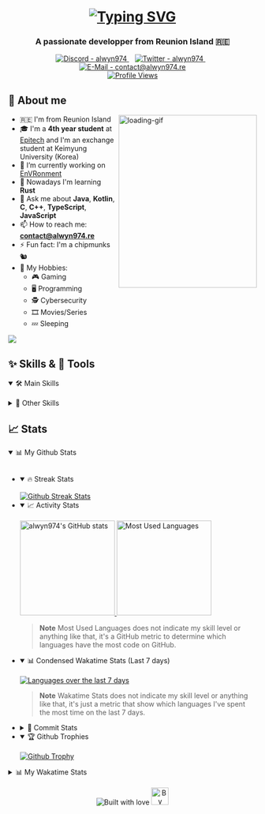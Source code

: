 <!--
**alwyn974/alwyn974** is a ✨ _special_ ✨ repository because its `README.md` (this file) appears on your GitHub profile.

Here are some ideas to get you started:

- 🔭 I’m currently working on ...
- 🌱 I’m currently learning ...
- 👯 I’m looking to collaborate on ...
- 🤔 I’m looking for help with ...
- 💬 Ask me about ...
- 📫 How to reach me: ...
- 😄 Pronouns: ...
- ⚡ Fun fact: ...
-->

<h1 align="center">
    <a href="https://git.io/typing-svg">
        <img src="https://readme-typing-svg.demolab.com?font=Fira+Code&size=80&pause=1000&center=true&vCenter=true&multiline=true&width=2000&height=320&lines=Hi+%F0%9F%91%8B%2C+I'm+Alwyn;Nice+to+meet+you+!;I'm+a+4th+year+student+at+Epitech" alt="Typing SVG" />
    </a>
</h1>

<h3 align="center">
    A passionate developper from Reunion Island 🇷🇪
</h3>

<!-- Contact  -->

<!-- Thanks to https://codepen.io/sosuke/pen/Pjoqqp for the svg trick (doesn't work on github) -->
<div align="center">
    <a href="https://discord.com/users/alwyn974" title="My Discord">
        <img src="https://img.shields.io/static/v1?label=Discord&message=alwyn974&color=5865F2&style=for-the-badge&logo=discord&logoColor=5865F2" alt="Discord - alwyn974" />
        <!-- <img src="https://raw.githubusercontent.com/simple-icons/simple-icons/develop/icons/discord.svg" height="40" width="40" style="filter: invert(35%) sepia(38%) saturate(3969%) hue-rotate(224deg) brightness(98%) contrast(94%);"> -->
    <a>
    &#8287;&#8287; <!-- special whitespace for indent -->
    <a href="https://twitter.com/alwyn974" title="My Twitter">
        <img src="https://img.shields.io/static/v1?label=Twitter&message=alwyn974&color=1DA1F2&style=for-the-badge&logo=twitter&logoColor=1DA1F2" alt="Twitter - alwyn974" />
        <!-- <img src="https://raw.githubusercontent.com/simple-icons/simple-icons/develop/icons/twitter.svg" height="40" width="40" style="filter: invert(53%) sepia(21%) saturate(5257%) hue-rotate(176deg) brightness(99%) contrast(91%);"> -->
    </a>
    &#8287;&#8287;
    <a href="mailto:contact@alwyn974.re" title="My Pro E-Mail">
       <img src="https://img.shields.io/static/v1?label=E-Mail&message=contact%40alwyn974.re&color=3e65cf&style=for-the-badge&logo=gmail&logoColor=c71610" alt="E-Mail - contact@alwyn974.re" />
       <!-- <img src="https://raw.githubusercontent.com/simple-icons/simple-icons/develop/icons/gmail.svg" height="40" width="40" style="filter: invert(13%) sepia(65%) saturate(6092%) hue-rotate(356deg) brightness(95%) contrast(94%)"> -->
    </a>
    <br>
    <a href="https://github.com/antonkomarev/github-profile-views-counter" title="My Profile Views">
        <img src="https://komarev.com/ghpvc/?username=alwyn974&style=for-the-badge" alt="Profile Views">
    </a>
</div>

## 📝 About me

<img align="right" src="https://64.media.tumblr.com/9ca4a2538e8fb61842aeebcbef3d9435/50fb637a17cfb891-a1/s640x960/c5aaef27140a7acb5442a25f5891d8d3afb0e9f4.gif" height="350" width="280" alt="loading-gif" title="it8Bit on Tumblr" />
<!-- <img align="right" src="https://media3.giphy.com/media/84SFZf1BKgzeny1WxQ/giphy.gif" /> -->
<!-- <img align="right" src="https://fiverr-res.cloudinary.com/images/t_main1,q_auto,f_auto,q_auto,f_auto/attachments/delivery/asset/811541cf3a5acf308a5079febaa31e37-1602084278/Pixxle_Character_Animation/do-high-quality-pixel-art-and-animations.gif" /> -->
<!-- <img align="right" src="https://media.tenor.com/PBcGjKppnacAAAAd/pixel-art.gif" /> -->
<!-- <img align="right" src="./resources/vertical.gif"/> -->

- 🇷🇪 I'm from Reunion Island
- 🎓 I'm a **4th year student** at [Epitech](https://epitech.eu) and I'm an exchange student at Keimyung University (Korea)
- 🔭 I’m currently working on [EnVRonment](https://github.com/StreetLess)
- 🌱 Nowadays I'm learning **Rust**
- 💬 Ask me about **Java**, **Kotlin**, **C**, **C++**, **TypeScript**, **JavaScript**
- 📫 How to reach me: **contact@alwyn974.re**
- ⚡ Fun fact: I'm a chipmunks 🐿
- 👀 My Hobbies:
    - 🎮 Gaming
    - 🖥️ Programming
    - 🕵️ Cybersecurity
    - 🎞️ Movies/Series
    - 💤 Sleeping

<!-- yHype -->
![](https://hit.yhype.me/github/profile?user_id=47529956)

## ✨ Skills & 🔨 Tools

<details open>
<summary> 🛠️ Main Skills </summary>
<br>


</details>

<details>
<summary> 🔧 Other Skills </summary>
<br>

</details>


## 📈 Stats

<details open>
<summary> 📊 My Github Stats </summary>
<br>

<ul>

<li>
<details open>
<summary>🔥 Streak Stats</summary>
<br>

<a href="https://www.github.com/alwyn974">
<picture>
  <source media="(prefers-color-scheme: light), (prefers-color-scheme: no-preference)" srcset="https://github-readme-streak-stats.herokuapp.com/?user=alwyn974&ring=0891b2&fire=0891b2&currStreakLabel=0891b2">
  <img alt="Github Streak Stats" src="https://github-readme-streak-stats.herokuapp.com/?user=alwyn974&stroke=ffffff&background=151515&ring=0891b2&fire=0891b2&currStreakNum=ffffff&currStreakLabel=0891b2&sideNums=ffffff&sideLabels=ffffff&dates=ffffff&hide_border=true" />
</picture>
</a>

</details>
</li>


<li>
<details open>
<summary>📈 Activity Stats</summary>
<br>

<a href="https://www.github.com/alwyn974">
<picture>
  <source media="(prefers-color-scheme: light), (prefers-color-scheme: no-preference)" srcset="https://github-readme-stats.vercel.app/api?username=alwyn974&show_icons=true&hide=&count_private=true&title_color=0891b2&icon_color=0891b2&show_icons=true&card_width=450px">
  <img alt="alwyn974's GitHub stats" src="https://github-readme-stats.vercel.app/api?username=alwyn974&show_icons=true&hide=&count_private=true&title_color=0891b2&text_color=ffffff&icon_color=0891b2&bg_color=151515&hide_border=true&show_icons=true&card_width=450px" height="192px" />
</picture>
</a>
<a href="https://www.github.com/alwyn974">
<picture>
  <source media="(prefers-color-scheme: light), (prefers-color-scheme: no-preference)" srcset="https://github-readme-stats.vercel.app/api/top-langs/?username=alwyn974&langs_count=10&title_color=0891b2&icon_color=0891b2&locale=en&layout=compact&card_width=250px">
  <img alt="Most Used Languages" src="https://github-readme-stats.vercel.app/api/top-langs/?username=alwyn974&langs_count=10&title_color=0891b2&text_color=ffffff&icon_color=0891b2&bg_color=151515&hide_border=true&locale=en&layout=compact&card_width=250px" height="192px" />
</picture>
</a>
<br>

> **Note**
> Most Used Languages does not indicate my skill level or anything like that, it's a GitHub metric to determine which languages have the most code on GitHub.

</details>
</li>

<li>
<details open>
<summary> 📊 Condensed Wakatime Stats (Last 7 days) </summary>
<br>

<a href="https://wakatime.com/@alwyn974">
<picture>
  <source media="(prefers-color-scheme: light), (prefers-color-scheme: no-preference)" srcset="https://github-readme-stats.vercel.app/api/wakatime?username=alwyn974&layout=compact&title_color=0891b2&icon_color=0891b2&locale=en">
  <img alt="Languages over the last 7 days" src="https://github-readme-stats.vercel.app/api/wakatime?username=alwyn974&layout=compact&langs_count=10&title_color=0891b2&text_color=ffffff&icon_color=0891b2&bg_color=151515&hide_border=true&locale=en"/>
</picture>
</a>

> **Note**
>  Wakatime Stats does not indicate my skill level or anything like that, it's just a metric that show which languages I've spent the most time on the last 7 days.
</li>

<li>
<details>
<summary>🎀 Commit Stats </summary>
<br>

<a href="https://www.github.com/alwyn974">
<picture>
  <source media="(prefers-color-scheme: light), (prefers-color-scheme: no-preference)" srcset="https://github-readme-activity-graph.vercel.app/graph?username=alwyn974&bg_color=ffffff&color=333333&line=0891b2&area_color=1c1917&area=true&hide_border=true&custom_title=GitHub%20Commits%20Graph">
  <img alt="GitHub Commits Graph" src="https://github-readme-activity-graph.vercel.app/graph?username=alwyn974&bg_color=151515&color=ffffff&line=0891b2&point=ffffff&area_color=1c1917&area=true&hide_border=true&custom_title=GitHub%20Commits%20Graph" />
</picture>
</a>

</details>
</li>

<li>
<details open>
<summary>🏆 Github Trophies </summary>
<br>

<a href="https://github.com/alwyn974">
<picture>
  <source media="(prefers-color-scheme: light), (prefers-color-scheme: no-preference)" srcset="https://github-profile-trophy.vercel.app/?username=alwyn974&column=-1&margin-w=5&margin-h=10">
  <img alt="Github Trophy" src="https://github-profile-trophy.vercel.app/?username=alwyn974&theme=discord&column=-1&margin-w=5&margin-h=10&no-frame=true">
</picture>
</a>

</details>
</li>

</ul>

</details>

<details>
<summary> 📊 My Wakatime Stats </summary>
<br>

<ul>

<li>
<details open>
<summary>📜 Languages </summary>

<a href="https://wakatime.com/@alwyn974">
    <img src="https://wakatime.com/share/@alwyn974/13c3f1ad-5a6d-474e-9d4a-fcb15ab74a49.svg" alt="Languages over last 30 days" title="Wakatime - Languages" width="900px" height="500px" />
</a>

</details>
</li>

<li>
<details open>
<summary>✍️ Coding activity </summary>

<a href="https://wakatime.com/@alwyn974">
    <img src="https://wakatime.com/share/@alwyn974/9e35e40b-ace7-4571-88e1-e986c4128ee5.svg" alt="Coding time over last 30 days" title="Wakatime - Coding Time" width="900px" height="500px" />
</a>

</details>
</li>

<li>
<details open>
<summary>🖥️ IDEs & OS </summary>
<br>

| IDEs | OS |
| --- | --- |
| <a href="https://wakatime.com/@alwyn974"> <img src="https://wakatime.com/share/@alwyn974/3fbbcb42-59ad-4579-88b1-5fd1f31fa2d8.svg" alt="IDEs over last 30 days" title="Wakatime - IDEs" width="900px" height="500px" /> </a> | <a href="https://wakatime.com/@alwyn974"> <img src="https://wakatime.com/share/@alwyn974/4aae9f89-b11f-4937-8612-bb2d9a528230.svg" alt="Operating System over last 30 days" title="Wakatime - OS" width="900px" height="500px" /> </a> |

</details>
</li>

</ul>

</details>

<br>
<div align="center">
  <img src="https://forthebadge.com/images/badges/built-with-love.svg" alt="Built with love" title="Built With Love" />
  <img src="https://img.shields.io/badge/By-Alwyn974-38c1d0?style=for-the-badge&logo=github" alt="By Alwyn974" title="By Alwyn974" height="35" />
</div>
